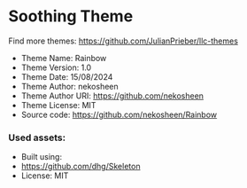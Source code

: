 # Soothing Theme

Find more themes: https://github.com/JulianPrieber/llc-themes

- Theme Name: Rainbow
- Theme Version: 1.0
- Theme Date: 15/08/2024 <!-- DD/MM/YYYY -->
- Theme Author: nekosheen
- Theme Author URI: https://github.com/nekosheen
- Theme License: MIT
- Source code: https://github.com/nekosheen/Rainbow

### Used assets:

- Built using:
- https://github.com/dhg/Skeleton
- License: MIT
